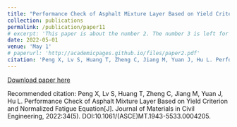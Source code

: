 ```yaml
---
title: "Performance Check of Asphalt Mixture Layer Based on Yield Criterion and Normalized Fatigue Equation"
collection: publications
permalink: /publication/paper11
# excerpt: 'This paper is about the number 2. The number 3 is left for future work.'
date: 2022-05-01
venue: 'May 1'
# paperurl: 'http://academicpages.github.io/files/paper2.pdf'
citation: 'Peng X, Lv S, Huang T, Zheng C, Jiang M, Yuan J, Hu L. Performance Check of Asphalt Mixture Layer Based on Yield Criterion and Normalized Fatigue Equation[J]. Journal of Materials in Civil Engineering, 2022:34(5). DOI:10.1061/(ASCE)MT.1943-5533.0004205.'
---
```



[Download paper here](10.1061/(ASCE)MT.1943-5533.0004205)

Recommended citation: Peng X, Lv S, Huang T, Zheng C, Jiang M, Yuan J, Hu L. Performance Check of Asphalt Mixture Layer Based on Yield Criterion and Normalized Fatigue Equation[J]. Journal of Materials in Civil Engineering, 2022:34(5). DOI:10.1061/(ASCE)MT.1943-5533.0004205.
